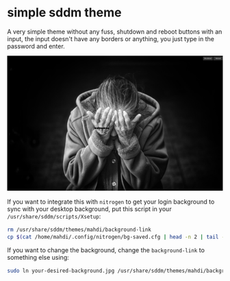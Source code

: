 simple sddm theme
==================

A very simple theme without any fuss, shutdown and reboot buttons with an input, the input doesn't have any borders or anything, you just type in the password and enter.

![sample](https://github.com/mdibaiee/simple-sddm-theme/blob/master/screenshot.png?raw=true)

If you want to integrate this with `nitrogen` to get your login background to sync with your desktop background, put this script in your `/usr/share/sddm/scripts/Xsetup`:

```bash
rm /usr/share/sddm/themes/mahdi/background-link
cp $(cat /home/mahdi/.config/nitrogen/bg-saved.cfg | head -n 2 | tail -n 1 | sed 's/file=//') /usr/share/sddm/themes/mahdi/background-link
```

If you want to change the background, change the `background-link` to something else using:

```bash
sudo ln your-desired-background.jpg /usr/share/sddm/themes/mahdi/background-link
```
